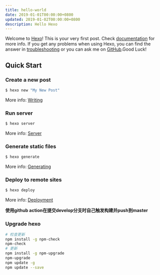 ```yaml
---
title: hello-world
date: 2019-01-01T00:00:00+0800
updated: 2019-01-02T00:00:00+0800
description: Hello Hexo
---
```

Welcome to [Hexo](https://hexo.io/)! This is your very first post. Check [documentation](https://hexo.io/zh-cn/docs/) for more info. If you get any problems when using Hexo, you can find the answer in [troubleshooting](https://hexo.io/zh-cn/docs/troubleshooting.html) or you can ask me on [GitHub](https://github.com/hexojs/hexo/issues).Good Luck!

## Quick Start

### Create a new post

``` bash
$ hexo new "My New Post"
```

More info: [Writing](https://hexo.io/zh-cn/docs/writing.html)

### Run server

``` bash
$ hexo server
```

More info: [Server](https://hexo.io/zh-cn/docs/server.html)

### Generate static files

``` bash
$ hexo generate
```

More info: [Generating](https://hexo.io/zh-cn/docs/generating.html)

### Deploy to remote sites

``` bash
$ hexo deploy
```

More info: [Deployment](https://hexo.io/zh-cn/docs/deployment.html)

**使用github action在提交develop分支时自己触发构建并push到master**

### Upgrade hexo

```bash
# 检查更新
npm install -g npm-check
npm-check
# 更新
npm install -g npm-upgrade
npm-upgrade
npm update -g
npm update --save
```

